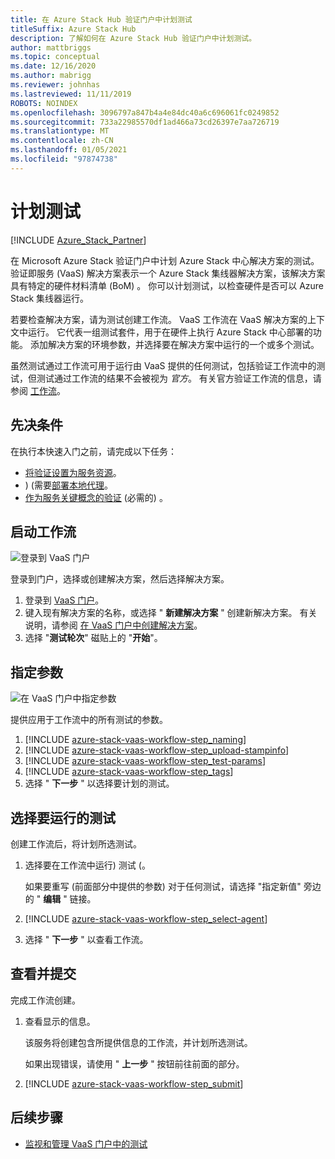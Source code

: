 ```yaml
---
title: 在 Azure Stack Hub 验证门户中计划测试
titleSuffix: Azure Stack Hub
description: 了解如何在 Azure Stack Hub 验证门户中计划测试。
author: mattbriggs
ms.topic: conceptual
ms.date: 12/16/2020
ms.author: mabrigg
ms.reviewer: johnhas
ms.lastreviewed: 11/11/2019
ROBOTS: NOINDEX
ms.openlocfilehash: 3096797a847b4a4e84dc40a6c696061fc0249852
ms.sourcegitcommit: 733a22985570df1ad466a73cd26397e7aa726719
ms.translationtype: MT
ms.contentlocale: zh-CN
ms.lasthandoff: 01/05/2021
ms.locfileid: "97874738"
---
```

# <a name="scheduling-a-test"></a>计划测试

[!INCLUDE [Azure_Stack_Partner](./includes/azure-stack-partner-appliesto.md)]

在 Microsoft Azure Stack 验证门户中计划 Azure Stack 中心解决方案的测试。 验证即服务 (VaaS) 解决方案表示一个 Azure Stack 集线器解决方案，该解决方案具有特定的硬件材料清单 (BoM) 。 你可以计划测试，以检查硬件是否可以 Azure Stack 集线器运行。

若要检查解决方案，请为测试创建工作流。 VaaS 工作流在 VaaS 解决方案的上下文中运行。 它代表一组测试套件，用于在硬件上执行 Azure Stack 中心部署的功能。 添加解决方案的环境参数，并选择要在解决方案中运行的一个或多个测试。

虽然测试通过工作流可用于运行由 VaaS 提供的任何测试，包括验证工作流中的测试，但测试通过工作流的结果不会被视为 *官方*。 有关官方验证工作流的信息，请参阅 [工作流](azure-stack-vaas-key-concepts.md#workflows)。

## <a name="prerequisites"></a>先决条件

在执行本快速入门之前，请完成以下任务：

- [将验证设置为服务资源](azure-stack-vaas-set-up-resources.md)。
- )  (需要[部署本地代理](azure-stack-vaas-local-agent.md)。
- [作为服务关键概念的验证](azure-stack-vaas-key-concepts.md) (必需的) 。

## <a name="start-a-workflow"></a>启动工作流

![登录到 VaaS 门户](media/vaas_portalsignin.png)

登录到门户，选择或创建解决方案，然后选择解决方案。

1. 登录到 [VaaS 门户](https://azurestackvalidation.com)。
2. 键入现有解决方案的名称，或选择 " **新建解决方案** " 创建新解决方案。 有关说明，请参阅 [在 VaaS 门户中创建解决方案](azure-stack-vaas-key-concepts.md#create-a-solution-in-the-azure-stack-hub-validation-portal)。
3. 选择 "**测试轮次**" 磁贴上的 "**开始**"。

## <a name="specify-parameters"></a>指定参数

![在 VaaS 门户中指定参数](media/vaas_test_pass_parameters.png)

提供应用于工作流中的所有测试的参数。

1. [!INCLUDE [azure-stack-vaas-workflow-step_naming](includes/azure-stack-vaas-workflow-step_naming.md)]
2. [!INCLUDE [azure-stack-vaas-workflow-step_upload-stampinfo](includes/azure-stack-vaas-workflow-step_upload-stampinfo.md)]
3. [!INCLUDE [azure-stack-vaas-workflow-step_test-params](includes/azure-stack-vaas-workflow-step_test-params.md)]
4. [!INCLUDE [azure-stack-vaas-workflow-step_tags](includes/azure-stack-vaas-workflow-step_tags.md)]
5. 选择 " **下一步** " 以选择要计划的测试。

## <a name="select-tests-to-run"></a>选择要运行的测试

创建工作流后，将计划所选测试。

1. 选择要在工作流中运行) 测试 (。

    如果要重写 (前面部分中提供的参数) 对于任何测试，请选择 "指定新值" 旁边的 " **编辑** " 链接。

1. [!INCLUDE [azure-stack-vaas-workflow-step_select-agent](includes/azure-stack-vaas-workflow-step_select-agent.md)]

1. 选择 " **下一步** " 以查看工作流。

## <a name="review-and-submit"></a>查看并提交

完成工作流创建。

1. 查看显示的信息。

    该服务将创建包含所提供信息的工作流，并计划所选测试。

    如果出现错误，请使用 " **上一步** " 按钮前往前面的部分。

1. [!INCLUDE [azure-stack-vaas-workflow-step_submit](includes/azure-stack-vaas-workflow-step_submit.md)]

## <a name="next-steps"></a>后续步骤

- [监视和管理 VaaS 门户中的测试](azure-stack-vaas-monitor-test.md)
